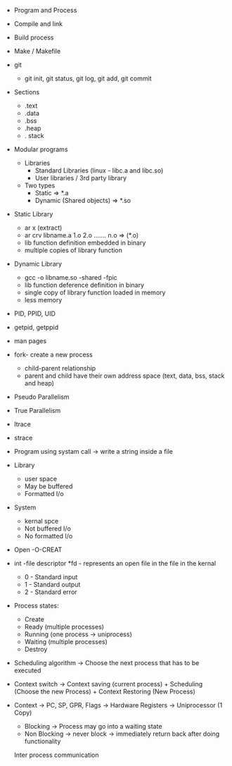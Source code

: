 
* Program and Process
* Compile and link
* Build process
* Make / Makefile
* git
    * git init, git status, git log, git add, git commit

* Sections
    * .text
    * .data
    * .bss
    * .heap
    * . stack

* Modular programs
    * Libraries
        * Standard Libraries (linux - libc.a and libc.so)
        * User libraries / 3rd party library
    * Two types
        * Static => *.a
        * Dynamic (Shared objects) => *.so 

* Static Library
    * ar x (extract)
    * ar crv libname.a 1.o 2.o ....... n.o => (*.o)
    * lib function definition embedded in binary
    * multiple copies of library function
* Dynamic Library
    * gcc -o libname.so -shared -fpic
    * lib function deference definition in binary
    * single copy of library function loaded in memory
    * less memory


* PID, PPID, UID
* getpid, getppid
* man pages


* fork- create a new process
    * child-parent relationship
    * parent and child have their own address space (text, data, bss, stack and heap) 

* Pseudo Parallelism
* True Parallelism

* ltrace
* strace
* Program using systam call -> write a string inside a file

* Library
    * user space
    * May be buffered
    * Formatted I/o
* System
    * kernal spce
    * Not buffered I/o
    * No formatted I/o

* Open -O-CREAT
* int -file descriptor
    *fd - represents an open file in the file in the kernal 
    * 0 - Standard input
    * 1 - Standard output
    * 2 - Standard error

* Process states:
    * Create
    * Ready (multiple processes)
    * Running (one process -> uniprocess)
    * Waiting (multiple processes)
    * Destroy

* Scheduling algorithm -> Choose the next process that has to be executed
* Context switch -> Context saving (current process) + Scheduling (Choose the new Process) + Context Restoring (New Process)
* Context -> PC, SP, GPR, Flags -> Hardware Registers -> Uniprocessor (1 Copy)

    * Blocking -> Process may go into a waiting state
    * Non Blocking -> never block -> immediately return back after doing functionality

    Inter process communication